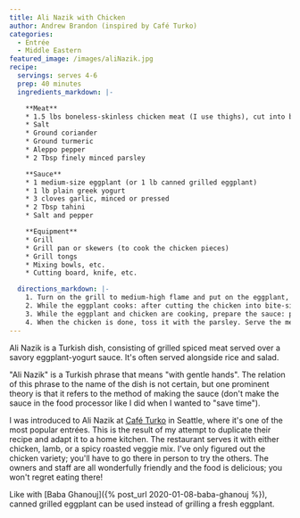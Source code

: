 ```yaml
---
title: Ali Nazik with Chicken
author: Andrew Brandon (inspired by Café Turko)
categories:
  - Entrée
  - Middle Eastern
featured_image: /images/aliNazik.jpg
recipe:
  servings: serves 4-6
  prep: 40 minutes
  ingredients_markdown: |-

    **Meat**
    * 1.5 lbs boneless-skinless chicken meat (I use thighs), cut into bite-size pieces
    * Salt
    * Ground coriander
    * Ground turmeric
    * Aleppo pepper
    * 2 Tbsp finely minced parsley

    **Sauce**
    * 1 medium-size eggplant (or 1 lb canned grilled eggplant)
    * 1 lb plain greek yogurt
    * 3 cloves garlic, minced or pressed
    * 2 Tbsp tahini
    * Salt and pepper

    **Equipment**
    * Grill
    * Grill pan or skewers (to cook the chicken pieces)
    * Grill tongs
    * Mixing bowls, etc.
    * Cutting board, knife, etc.

  directions_markdown: |-
    1. Turn on the grill to medium-high flame and put on the eggplant, whole. Let it roast, turning occasionally, until skin is charred (it's okay if it splits) and eggplant is soft. This will take 20-30 minutes.
    2. While the eggplant cooks: after cutting the chicken into bite-size pieces, season it with liberal dashes of salt, coriander, turmeric, and Aleppo pepper and toss well to coat the chicken in the spices. Put the chicken on the grill and cook until the interior reaches 165 °F.
    3. While the eggplant and chicken are cooking, prepare the sauce: put yogurt, garlic, and tahini into a large bowl and combine gently with a fork. The mix should still be quite lumpy *(this is important)*. When the eggplant is done, open it up and scoop out the flesh and seeds into the yogurt mixture. Mash and continue mixing with a fork until the eggplant is well incorporated into the sauce, and add salt to taste. When done, the sauce should still be lumpy.
    4. When the chicken is done, toss it with the parsley. Serve the meat over the yogurt sauce.
---
```


Ali Nazik is a Turkish dish, consisting of grilled spiced meat served over a savory eggplant-yogurt sauce. It's often served alongside rice and salad.

"Ali Nazik" is a Turkish phrase that means "with gentle hands". The relation of this phrase to the name of the dish is not certain, but one prominent theory is that it refers to the method of making the sauce (don't make the sauce in the food processor like I did when I wanted to "save time").

I was introduced to Ali Nazik at [Café Turko](https://cafe-turko.com/) in Seattle, where it's one of the most popular entrées. This is the result of my attempt to duplicate their recipe and adapt it to a home kitchen. The restaurant serves it with either chicken, lamb, or a spicy roasted veggie mix. I've only figured out the chicken variety; you'll have to go there in person to try the others. The owners and staff are all wonderfully friendly and the food is delicious; you won't regret eating there!

Like with [Baba Ghanouj]({% post_url 2020-01-08-baba-ghanouj %}), canned grilled eggplant can be used instead of grilling a fresh eggplant.
